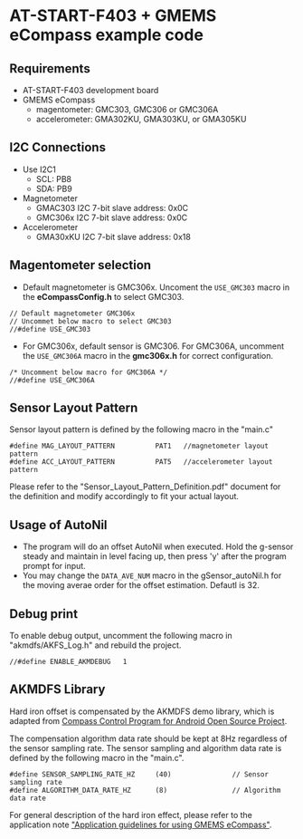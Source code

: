 AT-START-F403 + GMEMS eCompass example code
===========================================

Requirements
-----------
- AT-START-F403 development board
- GMEMS eCompass
  - magentometer: GMC303, GMC306 or GMC306A
  - accelerometer: GMA302KU, GMA303KU, or GMA305KU

I2C Connections
---------------
- Use I2C1
  - SCL: PB8
  - SDA: PB9
- Magnetometer
  - GMAC303 I2C 7-bit slave address: 0x0C
  - GMC306x I2C 7-bit slave address: 0x0C
- Accelerometer
    - GMA30xKU I2C 7-bit slave address: 0x18

Magentometer selection
----------------------
* Default magnetometer is GMC306x. Uncoment the `USE_GMC303` macro in the **eCompassConfig.h** to select GMC303.
```
// Default magnetometer GMC306x
// Uncommet below macro to select GMC303
//#define USE_GMC303
```

* For GMC306x, default sensor is GMC306. For GMC306A, uncomment the `USE_GMC306A` macro in the **gmc306x.h** for correct configuration.
```
/* Uncomment below macro for GMC306A */
//#define USE_GMC306A
```

Sensor Layout Pattern
---------------------
Sensor layout pattern is defined by the following macro in the "main.c"
```
#define MAG_LAYOUT_PATTERN          PAT1   //magnetometer layout pattern
#define ACC_LAYOUT_PATTERN          PAT5   //accelerometer layout pattern
```

Please refer to the "Sensor_Layout_Pattern_Definition.pdf" document for the definition and modify accordingly to fit your actual layout.

Usage of AutoNil
----------------
 * The program will do an offset AutoNil when executed. Hold the g-sensor steady and maintain in level facing up, then press 'y' after the program prompt for input.
 * You may change the `DATA_AVE_NUM` macro in the gSensor_autoNil.h for the moving averae order for the offset estimation. Defautl is 32.

Debug print
-----------
To enable debug output, uncomment the following macro in "akmdfs/AKFS_Log.h" and rebuild the project.
```
//#define ENABLE_AKMDEBUG	1
```

AKMDFS Library
--------------
Hard iron offset is compensated by the AKMDFS demo library, which is adapted from [Compass Control Program for Android Open Source Project](https://github.com/akm-multisensor/AKMDFS).

The compensation algorithm data rate should be kept at 8Hz regardless of the sensor sampling rate. The sensor sampling and algorithm data rate is defined by the following macro in the "main.c".
```
#define SENSOR_SAMPLING_RATE_HZ     (40)               // Sensor sampling rate
#define ALGORITHM_DATA_RATE_HZ      (8)                // Algorithm data rate
```

For general description of the hard iron effect, please refer to the application note ["Application guidelines for using GMEMS eCompass"](https://github.com/GlobalMEMS/Application-Notes/blob/master/Application%20guidelines%20for%20using%20GMEMS%20eCompass%20V1.0.pdf).


